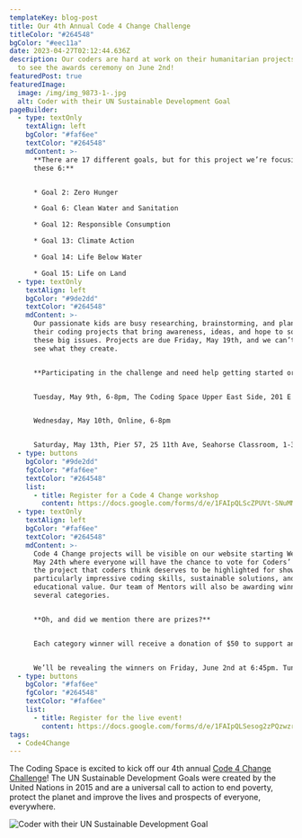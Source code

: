 ```yaml
---
templateKey: blog-post
title: Our 4th Annual Code 4 Change Challenge
titleColor: "#264548"
bgColor: "#eec11a"
date: 2023-04-27T02:12:44.636Z
description: Our coders are hard at work on their humanitarian projects. Tune in
  to see the awards ceremony on June 2nd!
featuredPost: true
featuredImage:
  image: /img/img_9873-1-.jpg
  alt: Coder with their UN Sustainable Development Goal
pageBuilder:
  - type: textOnly
    textAlign: left
    bgColor: "#faf6ee"
    textColor: "#264548"
    mdContent: >-
      **There are 17 different goals, but for this project we’re focusing on
      these 6:**


      * Goal 2: Zero Hunger

      * Goal 6: Clean Water and Sanitation

      * Goal 12: Responsible Consumption

      * Goal 13: Climate Action

      * Goal 14: Life Below Water

      * Goal 15: Life on Land
  - type: textOnly
    textAlign: left
    bgColor: "#9de2dd"
    textColor: "#264548"
    mdContent: >-
      Our passionate kids are busy researching, brainstorming, and planning out
      their coding projects that bring awareness, ideas, and hope to solving
      these big issues. Projects are due Friday, May 19th, and we can’t wait to
      see what they create. 


      **Participating in the challenge and need help getting started or stuck on a particular part of your project? We’ll be hosting several workshops leading up to the deadline:**


      Tuesday, May 9th, 6-8pm, The Coding Space Upper East Side, 201 E 83rd St


      Wednesday, May 10th, Online, 6-8pm


      Saturday, May 13th, Pier 57, 25 11th Ave, Seahorse Classroom, 1-3pm
  - type: buttons
    bgColor: "#9de2dd"
    fgColor: "#faf6ee"
    textColor: "#264548"
    list:
      - title: Register for a Code 4 Change workshop
        content: https://docs.google.com/forms/d/e/1FAIpQLScZPUVt-SNuMMsGi-ios0oiidorjkpteFannhKZI82h-7A3Yw/viewform
  - type: textOnly
    textAlign: left
    bgColor: "#faf6ee"
    textColor: "#264548"
    mdContent: >-
      Code 4 Change projects will be visible on our website starting Wednesday,
      May 24th where everyone will have the chance to vote for Coders’ Choice —
      the project that coders think deserves to be highlighted for showcasing
      particularly impressive coding skills, sustainable solutions, and
      educational value. Our team of Mentors will also be awarding winners in
      several categories.


      **Oh, and did we mention there are prizes?**


      Each category winner will receive a donation of $50 to support an organization that embodies the spirit of Code 4 Change, as well as a certificate of achievement. All projects will be featured on the TCS website, and winning projects will be showcased in a special blog.


      We’ll be revealing the winners on Friday, June 2nd at 6:45pm. Tune in on Instagram to watch the livestream or see it in person at our Upper East Side location. Doors open at 6!
  - type: buttons
    bgColor: "#faf6ee"
    fgColor: "#264548"
    textColor: "#faf6ee"
    list:
      - title: Register for the live event!
        content: https://docs.google.com/forms/d/e/1FAIpQLSesog2zPQzwzrPEKB4uh3GShY9Pv72ZP_e8hzqSvlApCFbPbg/viewform
tags:
  - Code4Change
---
```

The Coding Space is excited to kick off our 4th annual [Code 4 Change Challenge](https://www.thecodingspace.com/code-4-change/)! The UN Sustainable Development Goals were created by the United Nations in 2015 and are a universal call to action to end poverty, protect the planet and improve the lives and prospects of everyone, everywhere.

![Coder with their UN Sustainable Development Goal](/img/img_9873-1-.jpg)